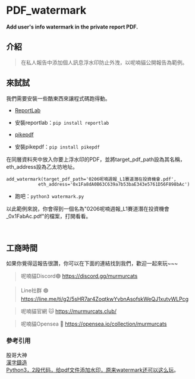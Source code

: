 # PDF_watermark

**Add user's info watermark in the private report PDF.**

## 介紹
>在私人報告中添加個人訊息浮水印防止外洩，以呢喃貓公開報告為範例。


## 來試試
我們需要安裝一些酷東西來讓程式碼跑得動。
- [ReportLab](https://www.reportlab.com/)

- 安裝reportlab：`pip install reportlab`

- [pikepdf](https://pikepdf.readthedocs.io/en/latest/)

- 安裝pikepdf：`pip install pikepdf`

在同層資料夾中放入你要上浮水印的PDF，並將target_pdf_path設為其名稱，eth_address設為乙太坊地址。

```python3
add_watermark(target_pdf_path='0206呢喃週報_L1賽道潛在投資機會.pdf',
            eth_address='0x1Fa8dA0B63C639a7b53baE343e5761D56F898bAc')
```

- 跑吧：`python3 watermark.py`

以此範例來說，你會得到一個名為"0206呢喃週報_L1賽道潛在投資機會_0x1FabAc.pdf"的檔案，打開看看。

&nbsp;

## 工商時間

如果你覺得這報告很讚，你可以在下面的連結找到我們，歡迎一起來玩~~~

>呢喃貓Discord🟣 https://discord.gg/murmurcats

>Line社群 🟢 https://line.me/ti/g2/5sHR7ar4ZoqtkwYvbnAsofskWeQJ1xutvWLPcg

>呢喃貓官網 🐱 https://murmurcats.club/

>呢喃貓Opensea 🎨 https://opensea.io/collection/murmurcats

### 參考引用

股哥大神<br>
[漢字鑄造](https://sites.google.com/view/jtfoundry/)<br>
[Python3，2段代码，给pdf文件添加水印，原来watermark还可以这么玩](https://blog.csdn.net/wuyoudeyuer/article/details/122858139)。<br>
